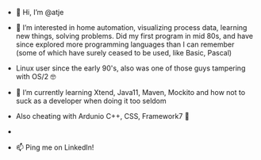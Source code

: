 - 👋 Hi, I’m @atje
- 👀 I’m interested in home automation, visualizing process data, learning new things, solving problems. Did my first program in mid 80s, and have since explored more programming languages than I can remember (some of which have surely ceased to be used, like Basic, Pascal)
- Linux user since the early 90's, also was one of those guys tampering with OS/2 🤓

- 🌱 I’m currently learning Xtend, Java11, Maven, Mockito and how not to suck as a developer when doing it too seldom
- Also cheating with Ardunio C++, CSS, Framework7 💞️ 
-
- 📫 Ping me on LinkedIn! 

<!---
atje/atje is a ✨ special ✨ repository because its `README.md` (this file) appears on your GitHub profile.
You can click the Preview link to take a look at your changes.
--->
